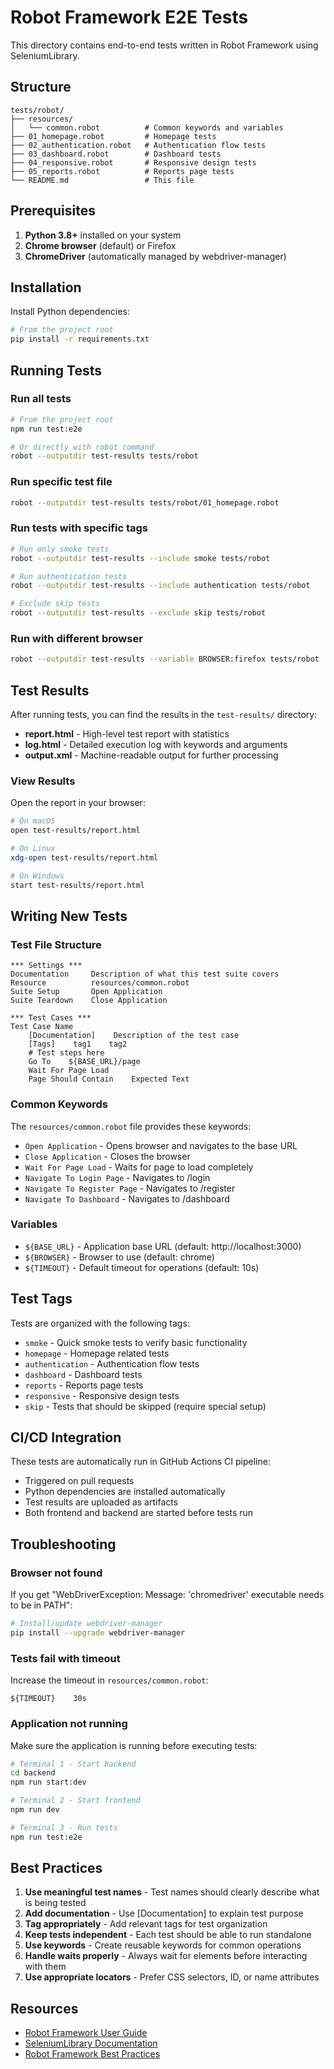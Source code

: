 # Robot Framework E2E Tests

This directory contains end-to-end tests written in Robot Framework using SeleniumLibrary.

## Structure

```
tests/robot/
├── resources/
│   └── common.robot          # Common keywords and variables
├── 01_homepage.robot         # Homepage tests
├── 02_authentication.robot   # Authentication flow tests
├── 03_dashboard.robot        # Dashboard tests
├── 04_responsive.robot       # Responsive design tests
├── 05_reports.robot          # Reports page tests
└── README.md                 # This file
```

## Prerequisites

1. **Python 3.8+** installed on your system
2. **Chrome browser** (default) or Firefox
3. **ChromeDriver** (automatically managed by webdriver-manager)

## Installation

Install Python dependencies:

```bash
# From the project root
pip install -r requirements.txt
```

## Running Tests

### Run all tests

```bash
# From the project root
npm run test:e2e

# Or directly with robot command
robot --outputdir test-results tests/robot
```

### Run specific test file

```bash
robot --outputdir test-results tests/robot/01_homepage.robot
```

### Run tests with specific tags

```bash
# Run only smoke tests
robot --outputdir test-results --include smoke tests/robot

# Run authentication tests
robot --outputdir test-results --include authentication tests/robot

# Exclude skip tests
robot --outputdir test-results --exclude skip tests/robot
```

### Run with different browser

```bash
robot --outputdir test-results --variable BROWSER:firefox tests/robot
```

## Test Results

After running tests, you can find the results in the `test-results/` directory:

- **report.html** - High-level test report with statistics
- **log.html** - Detailed execution log with keywords and arguments
- **output.xml** - Machine-readable output for further processing

### View Results

Open the report in your browser:

```bash
# On macOS
open test-results/report.html

# On Linux
xdg-open test-results/report.html

# On Windows
start test-results/report.html
```

## Writing New Tests

### Test File Structure

```robot
*** Settings ***
Documentation     Description of what this test suite covers
Resource          resources/common.robot
Suite Setup       Open Application
Suite Teardown    Close Application

*** Test Cases ***
Test Case Name
    [Documentation]    Description of the test case
    [Tags]    tag1    tag2
    # Test steps here
    Go To    ${BASE_URL}/page
    Wait For Page Load
    Page Should Contain    Expected Text
```

### Common Keywords

The `resources/common.robot` file provides these keywords:

- `Open Application` - Opens browser and navigates to the base URL
- `Close Application` - Closes the browser
- `Wait For Page Load` - Waits for page to load completely
- `Navigate To Login Page` - Navigates to /login
- `Navigate To Register Page` - Navigates to /register
- `Navigate To Dashboard` - Navigates to /dashboard

### Variables

- `${BASE_URL}` - Application base URL (default: http://localhost:3000)
- `${BROWSER}` - Browser to use (default: chrome)
- `${TIMEOUT}` - Default timeout for operations (default: 10s)

## Test Tags

Tests are organized with the following tags:

- `smoke` - Quick smoke tests to verify basic functionality
- `homepage` - Homepage related tests
- `authentication` - Authentication flow tests
- `dashboard` - Dashboard tests
- `reports` - Reports page tests
- `responsive` - Responsive design tests
- `skip` - Tests that should be skipped (require special setup)

## CI/CD Integration

These tests are automatically run in GitHub Actions CI pipeline:

- Triggered on pull requests
- Python dependencies are installed automatically
- Test results are uploaded as artifacts
- Both frontend and backend are started before tests run

## Troubleshooting

### Browser not found

If you get "WebDriverException: Message: 'chromedriver' executable needs to be in PATH":

```bash
# Install/update webdriver-manager
pip install --upgrade webdriver-manager
```

### Tests fail with timeout

Increase the timeout in `resources/common.robot`:

```robot
${TIMEOUT}    30s
```

### Application not running

Make sure the application is running before executing tests:

```bash
# Terminal 1 - Start backend
cd backend
npm run start:dev

# Terminal 2 - Start frontend
npm run dev

# Terminal 3 - Run tests
npm run test:e2e
```

## Best Practices

1. **Use meaningful test names** - Test names should clearly describe what is being tested
2. **Add documentation** - Use [Documentation] to explain test purpose
3. **Tag appropriately** - Add relevant tags for test organization
4. **Keep tests independent** - Each test should be able to run standalone
5. **Use keywords** - Create reusable keywords for common operations
6. **Handle waits properly** - Always wait for elements before interacting with them
7. **Use appropriate locators** - Prefer CSS selectors, ID, or name attributes

## Resources

- [Robot Framework User Guide](https://robotframework.org/robotframework/latest/RobotFrameworkUserGuide.html)
- [SeleniumLibrary Documentation](https://robotframework.org/SeleniumLibrary/SeleniumLibrary.html)
- [Robot Framework Best Practices](https://github.com/robotframework/HowToWriteGoodTestCases/blob/master/HowToWriteGoodTestCases.rst)
